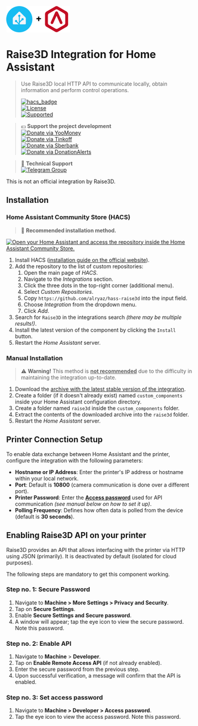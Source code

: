 <picture>
  <img alt="Home Assistant + Raise3D" src="https://raw.githubusercontent.com/alryaz/hass-raise3d/main/images/header.png">
</picture>

# Raise3D Integration for Home Assistant

> Use Raise3D local HTTP API to communicate locally, obtain information and perform control operations.  
>
> [![hacs_badge](https://img.shields.io/badge/HACS-Custom-orange.svg?style=for-the-badge)](https://github.com/custom-components/hacs)  
> [![License](https://img.shields.io/badge/License-MIT-yellow.svg?style=for-the-badge)](https://opensource.org/licenses/MIT)  
> [![Supported](https://img.shields.io/badge/Supported%3F-Yes-green.svg?style=for-the-badge)](https://github.com/alryaz/hass-raise3d/graphs/commit-activity)  

> 💵 **Support the project development**  
> [![Donate via YooMoney](https://img.shields.io/badge/YooMoney-8B3FFD.svg?style=for-the-badge)](https://yoomoney.ru/to/410012369233217)  
> [![Donate via Tinkoff](https://img.shields.io/badge/Tinkoff-F8D81C.svg?style=for-the-badge)](https://www.tinkoff.ru/cf/3g8f1RTkf5G)  
> [![Donate via Sberbank](https://img.shields.io/badge/Sberbank-green.svg?style=for-the-badge)](https://www.sberbank.com/ru/person/dl/jc?linkname=3pDgknI7FY3z7tJnN)  
> [![Donate via DonationAlerts](https://img.shields.io/badge/DonationAlerts-fbaf2b.svg?style=for-the-badge)](https://www.donationalerts.com/r/alryaz)  

> 💬 **Technical Support**  
> [![Telegram Group](https://img.shields.io/endpoint?url=https%3A%2F%2Ftg.sumanjay.workers.dev%2Falryaz_ha_addons&style=for-the-badge)](https://telegram.dog/alryaz_ha_addons)

This is not an official integration by Raise3D.

## Installation

### Home Assistant Community Store (HACS)

> 🎉  **Recommended installation method.**

[![Open your Home Assistant and access the repository inside the Home Assistant Community Store.](https://my.home-assistant.io/badges/hacs_repository.svg)](https://my.home-assistant.io/redirect/hacs_repository/?owner=alryaz&repository=raise3d&category=integration)

1. Install HACS ([installation guide on the official website](https://hacs.xyz/docs/installation/installation/)).
2. Add the repository to the list of custom repositories:
    1. Open the main page of _HACS_.
    2. Navigate to the _Integrations_ section.
    3. Click the three dots in the top-right corner (additional menu).
    4. Select _Custom Repositories_.
    5. Copy `https://github.com/alryaz/hass-raise3d` into the input field.
    6. Choose _Integration_ from the dropdown menu.
    7. Click _Add_.
3. Search for `Raise3D` in the integrations search _(there may be multiple results!)_.
4. Install the latest version of the component by clicking the `Install` button.
5. Restart the _Home Assistant_ server.

### Manual Installation

> ⚠️ **Warning!** This method is **<ins>not recommended</ins>** due to the difficulty in maintaining the integration up-to-date.

1. Download the [archive with the latest stable version of the integration](https://github.com/alryaz/hass-raise3d/releases/latest/download/raise3d.zip).
2. Create a folder (if it doesn't already exist) named `custom_components` inside your Home Assistant configuration directory.
3. Create a folder named `raise3d` inside the `custom_components` folder.
4. Extract the contents of the downloaded archive into the `raise3d` folder.
5. Restart the _Home Assistant_ server.

## Printer Connection Setup

To enable data exchange between Home Assistant and the printer, configure the integration with the following parameters:

- **Hostname or IP Address**: Enter the printer's IP address or hostname within your local network.
- **Port**: Default is **10800** (camera communication is done over a different port).
- **Printer Password**: Enter the [**Access password**](#step-no-3-set-access-password) used for API communication _(see manual below on how to set it up)_.
- **Polling Frequency**: Defines how often data is polled from the device (default is **30 seconds**).


## Enabling Raise3D API on your printer

Raise3D provides an API that allows interfacing with the printer via HTTP using JSON (primarily).  It is deactivated by default (isolated for cloud purposes).

The following steps are mandatory to get this component working.

### Step no. 1: Secure Password

1. Navigate to **Machine > More Settings > Privacy and Security**.
2. Tap on **Secure Settings**.
3. Enable **Secure Settings and Secure password**.
4. A window will appear; tap the eye icon to view the secure password. Note this password.

### Step no. 2: Enable API

1. Navigate to **Machine** > **Developer**.
2. Tap on **Enable Remote Access API** (if not already enabled).
3. Enter the secure password from the previous step.
4. Upon successful verification, a message will confirm that the API is enabled.

### Step no. 3: Set access password

1. Navigate to **Machine > Developer > Access password**.
2. Tap the eye icon to view the access password. Note this password.